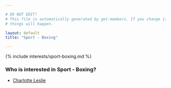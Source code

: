 ```yaml
---

# DO NOT EDIT!
# This file is automatically generated by get-members. If you change it, bad
# things will happen.

layout: default
title: "Sport - Boxing"

---
```


{% include interests/sport-boxing.md %}

### Who is interested in Sport - Boxing?


* [Charlotte Leslie](/members/charlotte-leslie.html)
